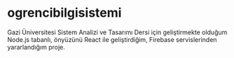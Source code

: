 # ogrencibilgisistemi
Gazi Üniversitesi Sistem Analizi ve Tasarımı Dersi için geliştirmekte olduğum Node.js tabanlı, önyüzünü React ile geliştirdiğim, Firebase servislerinden yararlandığım proje.

